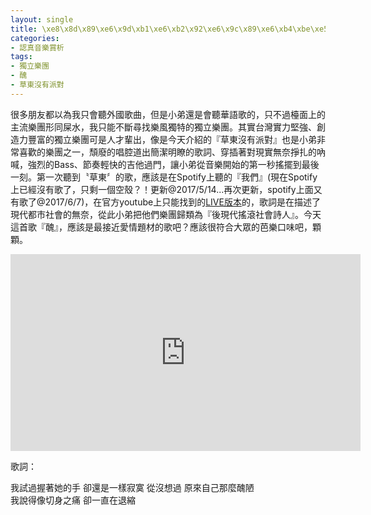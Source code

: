 ```yaml
---
layout: single
title: \xe8\x8d\x89\xe6\x9d\xb1\xe6\xb2\x92\xe6\x9c\x89\xe6\xb4\xbe\xe5\xb0\x8d - \xe9\x86\x9c\r\n'date: 2016-12-10 15:45:21
categories:
- 認真音樂賞析
tags:
- 獨立樂團
- 醜
- 草東沒有派對
---
```


很多朋友都以為我只會聽外國歌曲，但是小弟還是會聽華語歌的，只不過檯面上的主流樂團形同屎水，我只能不斷尋找樂風獨特的獨立樂團。其實台灣實力堅強、創造力豐富的獨立樂團可是人才輩出，像是今天介紹的『草東沒有派對』也是小弟非常喜歡的樂團之一，頹廢的唱腔道出簡潔明瞭的歌詞、穿插著對現實無奈掙扎的吶喊，強烈的Bass、節奏輕快的吉他過門，讓小弟從音樂開始的第一秒搖擺到最後一刻。第一次聽到〝草東〞的歌，應該是在Spotify上聽的『我們』(現在Spotify上已經沒有歌了，只剩一個空殼？！更新@2017/5/14...再次更新，spotify上面又有歌了@2017/6/7)，在官方youtube上只能找到的<a href="https://www.youtube.com/watch?v=r0pnInGKFMI">LIVE版本</a>的，歌詞是在描述了現代都市社會的無奈，從此小弟把他們樂團歸類為『後現代搖滾社會詩人』。今天這首歌『醜』，應該是最接近愛情題材的歌吧？應該很符合大眾的芭樂口味吧，顆顆。


<p style="text-align: center;"><iframe allowfullscreen="" class="" frameborder="0" height="315" src="https://www.youtube.com/embed/5U825i8AZQo?wmode=transparent" width="560"></iframe></p>


歌詞：

我試過握著她的手 卻還是一樣寂寞
從沒想過 原來自己那麼醜陋<br>
我說得像切身之痛 卻一直在退縮<br>

